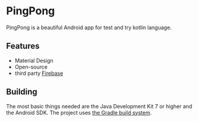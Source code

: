 # PingPong
PingPong is a beautiful Android app for test and try kotlin language.

## Features
- Material Design
- Open-source
- third party [Firebase](https://firebase.google.com/)

## Building
The most basic things needed are the Java Development Kit 7 or higher and the Android SDK. 
The project uses [the Gradle build system](https://gradle.org).
